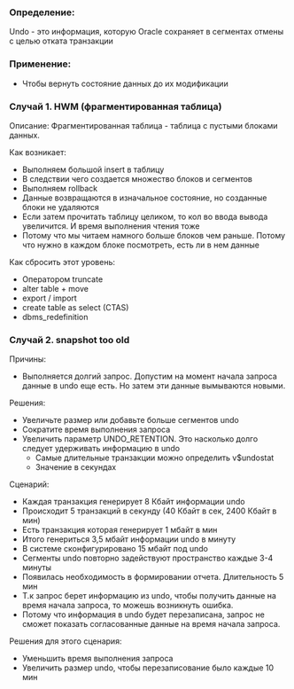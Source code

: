 ### Определение:
Undo - это информация, которую Oracle сохраняет в сегментах отмены с целью отката транзакции

### Применение:
  - Чтобы вернуть состояние данных до их модификации
  
  
### Случай 1. HWM (фрагментированная таблица)
Описание: Фрагментированная таблица - таблица с пустыми блоками данных.

Как возникает: 
  - Выполняем большой insert в таблицу 
  - В следствии чего создается множество блоков и сегментов
  - Выполняем rollback
  - Данные возвращаются в изначальное состояние, но созданные блоки не удаляются
  - Если затем прочитать таблицу целиком, то кол во ввода вывода увеличится. И время выполнения чтения тоже
  - Потому что мы читаем намного больше блоков чем раньше. Потому что нужно в каждом блоке посмотреть, есть ли в нем данные


Как сбросить этот уровень: 
  - Оператором truncate
  - alter table + move
  - export / import
  - create table as select (CTAS)
  - dbms_redefinition  


### Случай 2. snapshot too old

Причины:
  - Выполняется долгий запрос. Допустим на момент начала запроса данные в undo еще есть. Но затем эти данные вымываются новыми.

Решения: 
  - Увеличьте размер или добавьте больше сегментов undo
  - Сократите время выполнения запроса
  - Увеличить параметр UNDO_RETENTION. Это насколько долго следует удерживать информацию в undo
    - Самые длительные транзакции можно определить v$undostat
    - Значение в секундах

Сценарий:
  - Каждая транзакция генерирует 8 Кбайт информации undo
  - Происходит 5 транзакций в секунду (40 Кбайт в сек, 2400 Кбайт в мин)
  - Есть транзакция которая генерирует 1 мбайт в мин
  - Итого генериться 3,5 мбайт информации undo в минуту
  - В системе сконфигурировано 15 мбайт под undo
  - Сегменты undo повторно задействуют пространство каждые 3-4 минуты
  - Появилась необходимость в формировании отчета. Длительность 5 мин
  - Т.к запрос берет информацию из undo, чтобы получить данные на время начала запроса, то можешь возникнуть ошибка.
  - Потому что информация в undo будет перезаписана, запрос не сможет показать согласованные данные на время начала запроса.

Решения для этого сценария: 
  - Уменьшить время выполнения запроса
  - Увеличить размер undo, чтобы перезаписование было каждые 10 мин